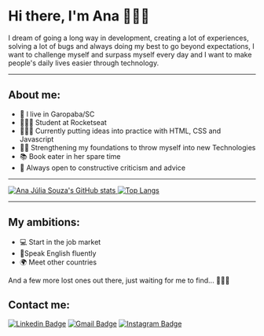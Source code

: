 # Hi there, I'm Ana 🙋🏻‍♀️

I dream of going a long way in development, creating a lot of experiences, solving a lot of bugs and always doing my best to go beyond expectations, I want to challenge myself and surpass myself every day and I want to make people's daily lives easier through technology.

-----------------

## About me:

* 🌊 I live in Garopaba/SC
* 👩🏻‍🚀 Student at Rocketseat
* 👩🏻‍💻 Currently putting ideas into practice with HTML, CSS and Javascript
* ✍🏻 Strengthening my foundations to throw myself into new Technologies
* 📚 Book eater in her spare time
* 🤝 Always open to constructive criticism and advice

-----------------

[![Ana Júlia Souza's GitHub stats](https://github-readme-stats.vercel.app/api?username=AJuliaSouza&show_icons=true&theme=monokai)
![Top Langs](https://github-readme-stats.vercel.app/api/top-langs/?username=AJuliaSouza&layout=compact&theme=monokai)](https://github.com/AJuliaSouza)

-----------------

## My ambitions:

- 💻 Start in the job market
- 👄Speak English fluently
- 🌍 Meet other countries

And a few more lost ones out there, just waiting for me to find...   🏃🏻‍♀️

## Contact me:

[![Linkedin Badge](https://img.shields.io/badge/LinkedIn-0077B5?style=for-the-badge&logo=linkedin&logoColor=white)](https://www.linkedin.com/in/ana-j%C3%BAlia-souza-358a2b224/)
[![Gmail Badge](https://img.shields.io/badge/Gmail-D14836?style=for-the-badge&logo=gmail&logoColor=white)](mailto:anajuliaavsouzaa@gmail.com)
[![Instagram Badge](https://img.shields.io/badge/Instagram-E4405F?style=for-the-badge&logo=instagram&logoColor=white)](https://www.instagram.com/anajuliav.souza/)
